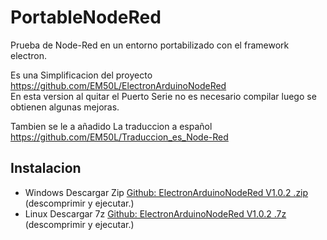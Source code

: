 # PortableNodeRed
Prueba de Node-Red en un entorno portabilizado con el framework electron.

Es una Simplificacion del proyecto https://github.com/EM50L/ElectronArduinoNodeRed  
En esta version al quitar el Puerto Serie no es necesario compilar luego se obtienen algunas mejoras.  

Tambien se le a añadido La traduccion a español
https://github.com/EM50L/Traduccion_es_Node-Red


## Instalacion 
- Windows Descargar Zip [Github: ElectronArduinoNodeRed V1.0.2 .zip](https://github.com/EM50L/ElectronArduinoNodeRed/releases/download/V1.0.2/ElectronArduinoNodeRed-win32-ia32_v1.0.2.zip) 
 (descomprimir y ejecutar.) <!---->
- Linux Descargar 7z [Github: ElectronArduinoNodeRed V1.0.2 .7z](https://github.com/EM50L/ElectronArduinoNodeRed/releases/download/V1.0.2/ElectronArduinoNodeRed-linux-x64_v1.0.2.7z) 
 (descomprimir y ejecutar.) <!---->

